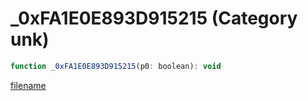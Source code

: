 # _0xFA1E0E893D915215 (Category unk)

```js
function _0xFA1E0E893D915215(p0: boolean): void
```

[filename](_0xFA1E0E893D915215_m.md ':include')